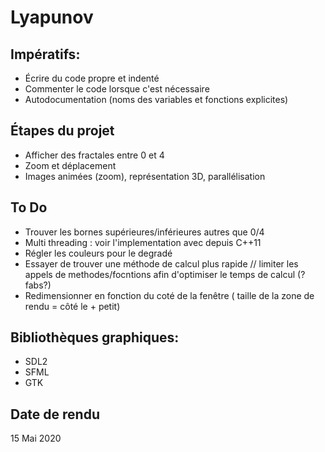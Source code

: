 # Lyapunov

## Impératifs:
- Écrire du code propre et indenté
- Commenter le code lorsque c'est nécessaire
- Autodocumentation (noms des variables et fonctions explicites)

## Étapes du projet
- Afficher des fractales entre 0 et 4
- Zoom et déplacement
- Images animées (zoom), représentation 3D, parallélisation

## To Do
- Trouver les bornes supérieures/inférieures autres que 0/4
- Multi threading : voir l'implementation avec <thread> depuis C++11
- Régler les couleurs pour le degradé 
- Essayer de trouver une méthode de calcul plus rapide // limiter les appels de methodes/focntions   afin d'optimiser le temps de calcul (?fabs?)
- Redimensionner en fonction du coté de la fenêtre ( taille de la zone de rendu = côté le + petit)



## Bibliothèques graphiques:
- SDL2
- SFML
- GTK

## Date de rendu

15 Mai 2020